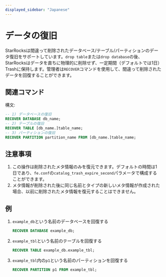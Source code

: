 ```yaml
---
displayed_sidebar: "Japanese"
---
```


# データの復旧

StarRocksは間違って削除されたデータベース/テーブル/パーティションのデータ復旧をサポートしています。`drop table`または`drop database`の後、StarRocksはデータを直ちに物理的に削除せず、一定期間（デフォルトでは1日）Trashに保持します。管理者は`RECOVER`コマンドを使用して、間違って削除されたデータを回復することができます。

## 関連コマンド

構文:

~~~sql
-- 1) データベースの復旧
RECOVER DATABASE db_name;
-- 2) テーブルの復旧
RECOVER TABLE [db_name.]table_name;
-- 3) パーティションの復旧
RECOVER PARTITION partition_name FROM [db_name.]table_name;
~~~

## 注意事項

1. この操作は削除されたメタ情報のみを復元できます。デフォルトの時間は1日であり、`fe.conf`の`catalog_trash_expire_second`パラメータで構成することができます。
2. メタ情報が削除された後に同じ名前とタイプの新しいメタ情報が作成された場合、以前に削除されたメタ情報を復元することはできません。

## 例

1. `example_db`という名前のデータベースを回復する

    ~~~sql
    RECOVER DATABASE example_db;
    ~~~

2. `example_tbl`という名前のテーブルを回復する

    ~~~sql
    RECOVER TABLE example_db.example_tbl;
    ~~~

3. `example_tbl`内の`p1`という名前のパーティションを回復する

    ~~~sql
    RECOVER PARTITION p1 FROM example_tbl;
    ~~~